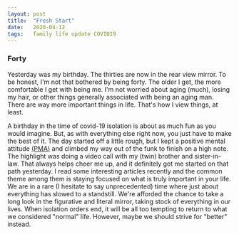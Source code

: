 ```yaml
---
layout: post
title:  "Fresh Start"
date:   2020-04-12
tags:   family life update COVID19
---
```

### Forty

Yesterday was my birthday. The thirties are now in the rear view mirror. To be honest, I'm not that bothered by being forty. The older I get, the more comfortable I get with being me. I'm not worried about aging (much), losing my hair, or other things generally associated with being an aging man. There are way more important things in life. That's how I view things, at least.

A birthday in the time of covid-19 isolation is about as much fun as you would imagine. But, as with everything else right now, you just have to make the best of it. The day started off a little rough, but I kept a positive mental attitude [(PMA)](https://youtu.be/Ioxd6AcNfbQ) and climbed my way out of the funk to finish on a high note. The highlight was doing a video call with my (twin) brother and sister-in-law. That always helps cheer me up, and it definitely got me started on that path yesterday. I read some interesting articles recently and the common theme among them is staying focused on what is truly important in your life. We are in a rare (I hesitate to say unprecedented) time where just about everything has slowed to a standstill. We're afforded the chance to take a long look in the figurative and literal mirror, taking stock of everything in our lives. When isolation orders end, it will be all too tempting to return to what we considered "normal" life. However, maybe we should strive for "better" instead. 
